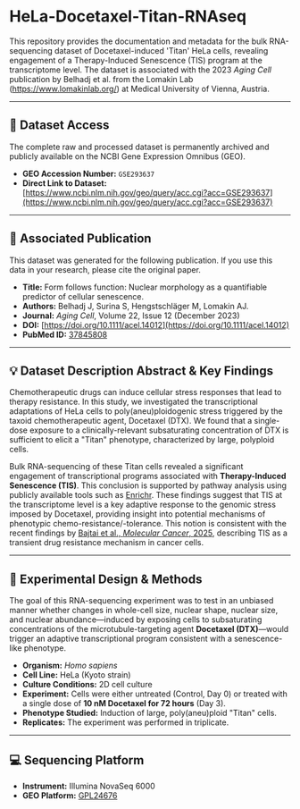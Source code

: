 # HeLa-Docetaxel-Titan-RNAseq

This repository provides the documentation and metadata for the bulk RNA-sequencing dataset of Docetaxel-induced 'Titan' HeLa cells, revealing engagement of a Therapy-Induced Senescence (TIS) program at the transcriptome level. The dataset is associated with the 2023 *Aging Cell* publication by Belhadj et al. from the Lomakin Lab (https://www.lomakinlab.org/) at Medical University of Vienna, Austria. 

---

## 🔬 Dataset Access

The complete raw and processed dataset is permanently archived and publicly available on the NCBI Gene Expression Omnibus (GEO).

* **GEO Accession Number:** `GSE293637`
* **Direct Link to Dataset:** [https://www.ncbi.nlm.nih.gov/geo/query/acc.cgi?acc=GSE293637](https://www.ncbi.nlm.nih.gov/geo/query/acc.cgi?acc=GSE293637)

---

## 📄 Associated Publication

This dataset was generated for the following publication. If you use this data in your research, please cite the original paper.

* **Title:** Form follows function: Nuclear morphology as a quantifiable predictor of cellular senescence.
* **Authors:** Belhadj J, Surina S, Hengstschläger M, Lomakin AJ.
* **Journal:** *Aging Cell*, Volume 22, Issue 12 (December 2023)
* **DOI:** [https://doi.org/10.1111/acel.14012](https://doi.org/10.1111/acel.14012)
* **PubMed ID:** [37845808](https://pubmed.ncbi.nlm.nih.gov/37845808/)

---

## 💡 Dataset Description Abstract & Key Findings

Chemotherapeutic drugs can induce cellular stress responses that lead to therapy resistance. In this study, we investigated the transcriptional adaptations of HeLa cells to poly(aneu)ploidogenic stress triggered by the taxoid chemotherapeutic agent, Docetaxel (DTX). We found that a single-dose exposure to a clinically-relevant subsaturating concentration of DTX is sufficient to elicit a "Titan" phenotype, characterized by large, polyploid cells.

Bulk RNA-sequencing of these Titan cells revealed a significant engagement of transcriptional programs associated with **Therapy-Induced Senescence (TIS)**. This conclusion is supported by pathway analysis using publicly available tools such as [Enrichr](https://maayanlab.cloud/Enrichr/). These findings suggest that TIS at the transcriptome level is a key adaptive response to the genomic stress imposed by Docetaxel, providing insight into potential mechanisms of phenotypic chemo-resistance/-tolerance. This notion is consistent with the recent findings by [Bajtai et al., *Molecular Cancer*, 2025](https://molecular-cancer.biomedcentral.com/articles/10.1186/s12943-025-02310-0), describing TIS as a transient drug resistance mechanism in cancer cells.

---

## 🎯 Experimental Design & Methods

The goal of this RNA-sequencing experiment was to test in an unbiased manner whether changes in whole-cell size, nuclear shape, nuclear size, and nuclear abundance—induced by exposing cells to subsaturating concentrations of the microtubule-targeting agent **Docetaxel (DTX)**—would trigger an adaptive transcriptional program consistent with a senescence-like phenotype.

* **Organism:** *Homo sapiens*
* **Cell Line:** HeLa (Kyoto strain)
* **Culture Conditions:** 2D cell culture
* **Experiment:** Cells were either untreated (Control, Day 0) or treated with a single dose of **10 nM Docetaxel for 72 hours** (Day 3).
* **Phenotype Studied:** Induction of large, poly(aneu)ploid "Titan" cells.
* **Replicates:** The experiment was performed in triplicate.

---

## 💻 Sequencing Platform

* **Instrument:** Illumina NovaSeq 6000
* **GEO Platform:** [GPL24676](https://www.ncbi.nlm.nih.gov/geo/query/acc.cgi?acc=GPL24676)
